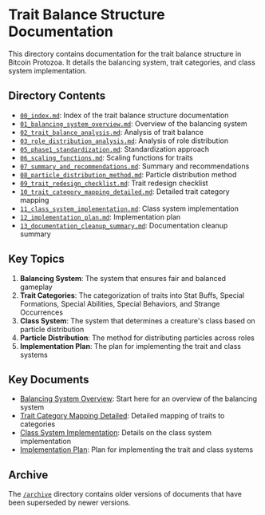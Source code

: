 # Trait Balance Structure Documentation

This directory contains documentation for the trait balance structure in Bitcoin Protozoa. It details the balancing system, trait categories, and class system implementation.

## Directory Contents

- [`00_index.md`](00_index.md): Index of the trait balance structure documentation
- [`01_balancing_system_overview.md`](01_balancing_system_overview.md): Overview of the balancing system
- [`02_trait_balance_analysis.md`](02_trait_balance_analysis.md): Analysis of trait balance
- [`03_role_distribution_analysis.md`](03_role_distribution_analysis.md): Analysis of role distribution
- [`05_phase1_standardization.md`](05_phase1_standardization.md): Standardization approach
- [`06_scaling_functions.md`](06_scaling_functions.md): Scaling functions for traits
- [`07_summary_and_recommendations.md`](07_summary_and_recommendations.md): Summary and recommendations
- [`08_particle_distribution_method.md`](08_particle_distribution_method.md): Particle distribution method
- [`09_trait_redesign_checklist.md`](09_trait_redesign_checklist.md): Trait redesign checklist
- [`10_trait_category_mapping_detailed.md`](10_trait_category_mapping_detailed.md): Detailed trait category mapping
- [`11_class_system_implementation.md`](11_class_system_implementation.md): Class system implementation
- [`12_implementation_plan.md`](12_implementation_plan.md): Implementation plan
- [`13_documentation_cleanup_summary.md`](13_documentation_cleanup_summary.md): Documentation cleanup summary

## Key Topics

1. **Balancing System**: The system that ensures fair and balanced gameplay
2. **Trait Categories**: The categorization of traits into Stat Buffs, Special Formations, Special Abilities, Special Behaviors, and Strange Occurrences
3. **Class System**: The system that determines a creature's class based on particle distribution
4. **Particle Distribution**: The method for distributing particles across roles
5. **Implementation Plan**: The plan for implementing the trait and class systems

## Key Documents

- [Balancing System Overview](01_balancing_system_overview.md): Start here for an overview of the balancing system
- [Trait Category Mapping Detailed](10_trait_category_mapping_detailed.md): Detailed mapping of traits to categories
- [Class System Implementation](11_class_system_implementation.md): Details on the class system implementation
- [Implementation Plan](12_implementation_plan.md): Plan for implementing the trait and class systems

## Archive

The [`/archive`](archive/) directory contains older versions of documents that have been superseded by newer versions.
